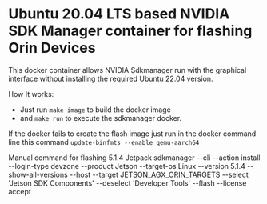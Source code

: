 # Ubuntu 20.04 LTS based NVIDIA SDK Manager container for flashing Orin Devices
This docker container allows NVIDIA Sdkmanager run with the graphical interface without installing the required Ubuntu 22.04 version. 

How It works:
- Just run 
  `make image`
to build the docker image
- and 
  `make run`
to execute the sdkmanager docker.

If the docker fails to create the flash image just run in the docker command line this command `update-binfmts --enable qemu-aarch64`

Manual command for flashing 5.1.4 Jetpack
sdkmanager --cli --action install --login-type devzone --product Jetson --target-os Linux --version 5.1.4 --show-all-versions --host --target JETSON_AGX_ORIN_TARGETS --select 'Jetson SDK Components' --deselect 'Developer Tools' --flash --license accept

